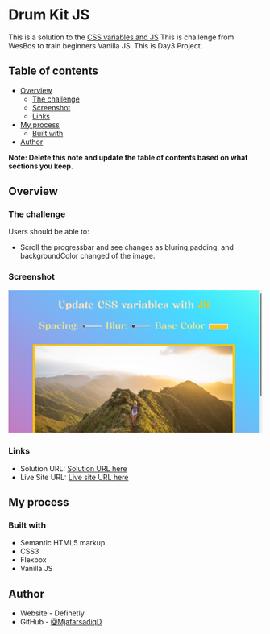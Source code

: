 # Drum Kit JS

This is a solution to the [CSS variables and JS]() This is challenge from WesBos to train beginners Vanilla JS. This is Day3 Project.  

## Table of contents

- [Overview](#overview)
  - [The challenge](#the-challenge)
  - [Screenshot](#screenshot)
  - [Links](#links)
- [My process](#my-process)
  - [Built with](#built-with)
- [Author](#author)

**Note: Delete this note and update the table of contents based on what sections you keep.**

## Overview

### The challenge

Users should be able to:

- Scroll the progressbar and see changes as bluring,padding, and backgroundColor changed of the image.

### Screenshot

![](./images/image.png)

### Links

- Solution URL: [Solution URL here](https://www.github.com/Ashraful-Fuqha/css-variables-js/)
- Live Site URL: [Live site URL here](https://ashraful-fuqha.github.io/css-variables-js/)

## My process

### Built with

- Semantic HTML5 markup
- CSS3
- Flexbox 
- Vanilla JS

## Author

- Website - Definetly
- GitHub - [@MjafarsadiqD](https://github.com/Ashraful-Fuqha)